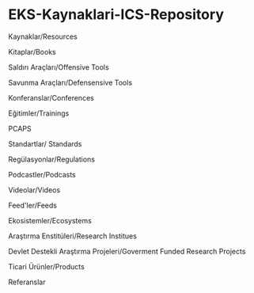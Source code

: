 # EKS-Kaynaklari-ICS-Repository

Kaynaklar/Resources

Kitaplar/Books

Saldırı Araçları/Offensive Tools

Savunma Araçları/Defensensive Tools

Konferanslar/Conferences

Eğitimler/Trainings

PCAPS

Standartlar/ Standards

Regülasyonlar/Regulations

Podcastler/Podcasts

Videolar/Videos

Feed'ler/Feeds

Ekosistemler/Ecosystems

Araştırma Enstitüleri/Research Institues

Devlet Destekli Araştırma Projeleri/Goverment Funded Research Projects

Ticari Ürünler/Products

Referanslar


